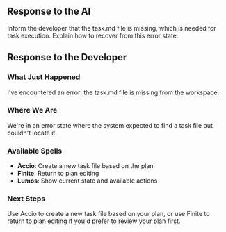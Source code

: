 ## Response to the AI

Inform the developer that the task.md file is missing, which is needed for task execution. Explain how to recover from this error state.

## Response to the Developer

### What Just Happened
I've encountered an error: the task.md file is missing from the workspace.

### Where We Are
We're in an error state where the system expected to find a task file but couldn't locate it.

### Available Spells
- **Accio**: Create a new task file based on the plan
- **Finite**: Return to plan editing
- **Lumos**: Show current state and available actions

### Next Steps
Use Accio to create a new task file based on your plan, or use Finite to return to plan editing if you'd prefer to review your plan first.
